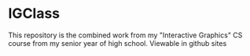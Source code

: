 # IGClass

This repository is the combined work from my "Interactive Graphics" CS
course from my senior year of high school. Viewable in github sites
